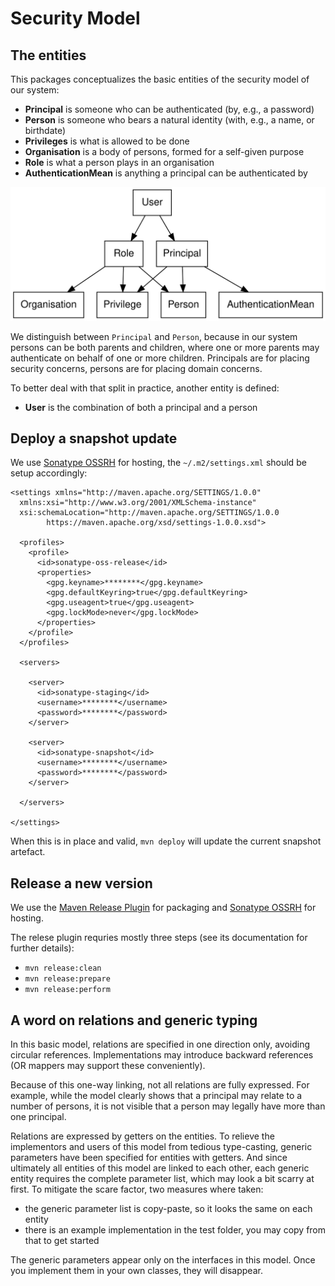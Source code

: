 # Security Model


## The entities

This packages conceptualizes the basic entities of the security model of
our system:

* **Principal** is someone who can be authenticated (by, e.g., a password)
* **Person** is someone who bears a natural identity (with, e.g., a name, or birthdate)
* **Privileges** is what is allowed to be done
* **Organisation** is a body of persons, formed for a self-given purpose
* **Role** is what a person plays in an organisation
* **AuthenticationMean** is anything a principal can be authenticated by

![classes.svg](graphviz/classes.svg)

We distinguish between `Principal` and `Person`, because in our system persons
can be both parents and children, where one or more parents may authenticate
on behalf of one or more children. Principals are for placing security concerns,
persons are for placing domain concerns.

To better deal with that split in practice, another entity is defined:

* **User** is the combination of both a principal and a person


## Deploy a snapshot update

We use 
[Sonatype OSSRH](https://central.sonatype.org/pages/ossrh-guide.html)
for hosting, the `~/.m2/settings.xml` should be setup accordingly:

```
<settings xmlns="http://maven.apache.org/SETTINGS/1.0.0"
  xmlns:xsi="http://www.w3.org/2001/XMLSchema-instance"
  xsi:schemaLocation="http://maven.apache.org/SETTINGS/1.0.0
        https://maven.apache.org/xsd/settings-1.0.0.xsd">

  <profiles>
    <profile>
      <id>sonatype-oss-release</id>
      <properties>
        <gpg.keyname>********</gpg.keyname>
        <gpg.defaultKeyring>true</gpg.defaultKeyring>
        <gpg.useagent>true</gpg.useagent>
        <gpg.lockMode>never</gpg.lockMode>
      </properties>
    </profile>
  </profiles>

  <servers>

    <server>
      <id>sonatype-staging</id>
      <username>********</username>
      <password>********</password>
    </server>

    <server>
      <id>sonatype-snapshot</id>
      <username>********</username>
      <password>********</password>
    </server>

  </servers>

</settings>
```

When this is in place and valid, `mvn deploy` will update the current snapshot artefact.


## Release a new version

We use the
[Maven Release Plugin](https://maven.apache.org/maven-release/maven-release-plugin/)
for packaging and
[Sonatype OSSRH](https://central.sonatype.org/pages/ossrh-guide.html)
for hosting.

The relese plugin requries mostly three steps
(see its documentation for further details):

- `mvn release:clean`
- `mvn release:prepare`
- `mvn release:perform`


## A word on relations and generic typing

In this basic model, relations are specified in one direction only,
avoiding circular references. Implementations may introduce backward
references (OR mappers may support these conveniently).

Because of this one-way linking, not all relations are fully
expressed. For example, while the model clearly shows that a
principal may relate to a number of persons, it is not visible
that a person may legally have more than one principal.

Relations are expressed by getters on the entities. To relieve
the implementors and users of this model from tedious type-casting,
generic parameters have been specified for entities with getters.
And since ultimately all entities of this model are linked to each
other, each generic entity requires the complete parameter list,
which may look a bit scarry at first. To mitigate the scare factor,
two measures where taken:

* the generic parameter list is copy-paste, so it looks the same
on each entity
* there is an example implementation in the test folder, you may
copy from that to get started

The generic parameters appear only on the interfaces in this model.
Once you implement them in your own classes, they will disappear.
